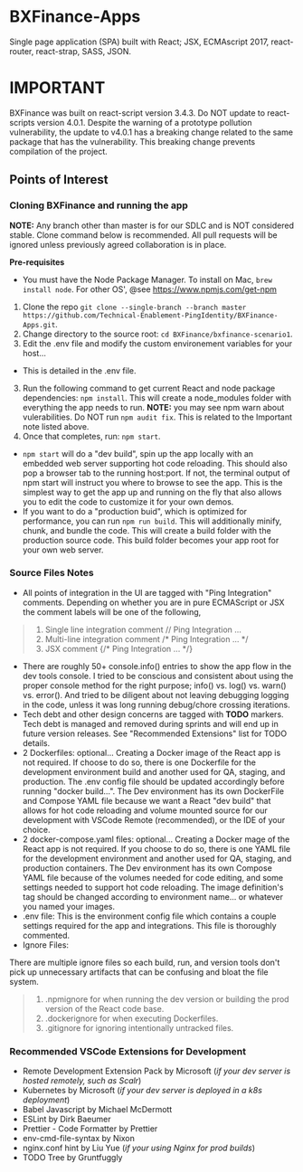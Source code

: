 # BXFinance-Apps
Single page application (SPA) built with React; JSX, ECMAscript 2017, react-router, react-strap, SASS, JSON.

# IMPORTANT
BXFinance was built on react-script version 3.4.3. Do NOT update to react-scripts version 4.0.1. Despite the warning of a prototype pollution vulnerability, the update to v4.0.1 has a breaking change related to the same package that has the vulnerability. This breaking change prevents compilation of the project.

## Points of Interest

### Cloning BXFinance and running the app
**NOTE:** Any branch other than master is for our SDLC and is NOT considered stable. Clone command below is recommended. All pull requests will be ignored unless previously agreed collaboration is in place.

**Pre-requisites**
- You must have the Node Package Manager. To install on Mac, `brew install node`. For other OS', @see https://www.npmjs.com/get-npm

1. Clone the repo `git clone --single-branch --branch master https://github.com/Technical-Enablement-PingIdentity/BXFinance-Apps.git`.
2. Change directory to the source root: `cd BXFinance/bxfinance-scenario1`.
3. Edit the .env file and modify the custom environement variables for your host...
- This is detailed in the .env file.
3. Run the following command to get current React and node package dependencies: `npm install`. This will create a node_modules folder with everything the app needs to run. **NOTE:** you may see npm warn about vulerabilities. Do NOT run `npm audit fix`. This is related to the Important note listed above.
4. Once that completes, run: `npm start`.

- `npm start` will do a "dev build", spin up the app locally with an embedded web server supporting hot code reloading. This should also pop a browser tab to the running host:port. If not, the terminal output of npm start will instruct you where to browse to see the app. This is the simplest way to get the app up and running on the fly that also allows you to edit the code to customize it for your own demos.
- If you want to do a "production buid", which is optimized for performance, you can run `npm run build`. This will additionally minify, chunk, and bundle the code. This will create a build folder with the production source code. This build folder becomes your app root for your own web server.

### Source Files Notes
- All points of integration in the UI are tagged with "Ping Integration" comments. Depending on whether you are in pure ECMAScript or JSX the comment labels will be one of the following, 

> 1. Single line integration comment // Ping Integration ...
> 2. Multi-line integration comment /* Ping Integration ... */ 
> 3. JSX comment {/* Ping Integration ... */}

- There are roughly 50+ console.info() entries to show the app flow in the dev tools console. I tried to be conscious and consistent about using the proper console method for the right purpose; info() vs. log() vs. warn() vs. error(). And tried to be diligent about not leaving debugging logging in the code, unless it was long running debug/chore crossing iterations.
- Tech debt and other design concerns are tagged with **TODO** markers. Tech debt is managed and removed during sprints and will end up in future version releases. See "Recommended Extensions" list for TODO details. 
- 2 Dockerfiles: optional...
Creating a Docker image of the React app is not required. If choose to do so, there is one Dockerfile for the development environment build and another used for QA, staging, and production. The .env config file should be updated accordingly before running "docker build...". The Dev environment has its own DockerFile and Compose YAML file because we want a React "dev build" that allows for hot code reloading and volume mounted source for our development with VSCode Remote (recommended), or the IDE of your choice.
- 2 docker-compose.yaml files: optional...
Creating a Docker mage of the React app is not required. If you choose to do so, there is one YAML file for the development environment and another used for QA, staging, and production containers. The Dev environment has its own Compose YAML file because of the volumes needed for code editing, and some settings needed to support hot code reloading. The image definition's tag should be changed according to environment name... or whatever you named your images. 
- .env file:
This is the environment config file which contains a couple settings required for the app and integrations. This file is thoroughly commented.
- Ignore Files:

There are multiple ignore files so each build, run, and version tools don't pick up unnecessary artifacts that can be confusing and bloat the file system.
> 1. .npmignore for when running the dev version or building the prod version of the React code base.
> 2. .dockerignore for when executing Dockerfiles.
> 3. .gitignore for ignoring intentionally untracked files.

### Recommended VSCode Extensions for Development
- Remote Development Extension Pack by Microsoft (*if your dev server is hosted remotely, such as Scalr*)
- Kubernetes by Microsoft (*if your dev server is deployed in a k8s deployment*)
- Babel Javascript by Michael McDermott
- ESLint by Dirk Baeumer
- Prettier - Code Formatter by Prettier
- env-cmd-file-syntax by Nixon
- nginx.conf hint by Liu Yue (*if your using Nginx for prod builds*)
- TODO Tree by Gruntfuggly
